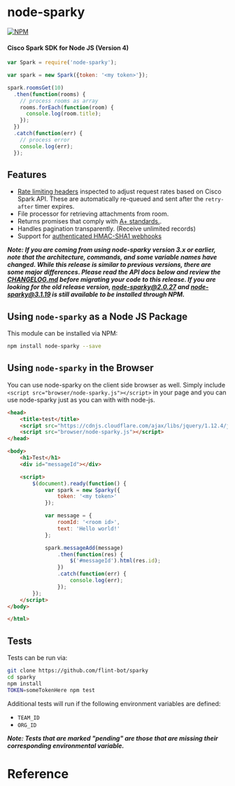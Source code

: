 # node-sparky

[![NPM](https://nodei.co/npm/node-sparky.png?downloads=true&downloadRank=true&stars=true)](https://nodei.co/npm/node-sparky/)

#### Cisco Spark SDK for Node JS (Version 4)

```js
var Spark = require('node-sparky');

var spark = new Spark({token: '<my token>'});

spark.roomsGet(10)
  .then(function(rooms) {
    // process rooms as array
    rooms.forEach(function(room) {
      console.log(room.title);
    });
  })
  .catch(function(err) {
    // process error
    console.log(err);
  });
```

## Features

* [Rate limiting headers](https://developer.ciscospark.com/blog/blog-details-8193.html) inspected to adjust request rates based on Cisco Spark API. These are automatically re-queued and sent after the `retry-after` timer expires.
* File processor for retrieving attachments from room.
* Returns promises that comply with [A+ standards.](https://promisesaplus.com/).
* Handles pagination transparently. (Receive unlimited records)
* Support for [authenticated HMAC-SHA1 webhooks](https://developer.ciscospark.com/webhooks-explained.html#sensitive-data)

_**Note: If you are coming from using node-sparky version 3.x or earlier, note
that the architecture, commands, and some variable names have changed. While this
release is similar to previous versions, there are some major differences.
Please read the API docs below and review the [CHANGELOG.md](CHANGELOG.md)
before migrating your code to this release. If you are looking for the old
release version, node-sparky@2.0.27 and node-sparky@3.1.19 is still available to
be installed through NPM.**_


## Using `node-sparky` as a Node JS Package

This module can be installed via NPM:

```bash
npm install node-sparky --save
```

## Using `node-sparky` in the Browser

You can use node-sparky on the client side browser as well. Simply include
`<script src="browser/node-sparky.js"></script>` in your page and you can use
node-sparky just as you can with with node-js.

```html
<head>
    <title>test</title>
    <script src="https://cdnjs.cloudflare.com/ajax/libs/jquery/1.12.4/jquery.min.js"></script>
    <script src="browser/node-sparky.js"></script>
</head>

<body>
    <h1>Test</h1>
    <div id="messageId"></div>

    <script>
        $(document).ready(function() {
            var spark = new Sparky({
                token: '<my token>'
            });

            var message = {
                roomId: '<room id>',
                text: 'Hello world!'
            };

            spark.messageAdd(message)
                .then(function(res) {
                    $('#messageId').html(res.id);
                })
                .catch(function(err) {
                    console.log(err);
                });
        });
    </script>
</body>

</html>
```


## Tests

Tests can be run via:

```bash
git clone https://github.com/flint-bot/sparky
cd sparky
npm install
TOKEN=someTokenHere npm test
```

Additional tests will run if the following environment variables are defined:

* `TEAM_ID`
* `ORG_ID`

_**Note: Tests that are marked "pending" are those that are missing their
corresponding environmental variable.**_

# Reference
